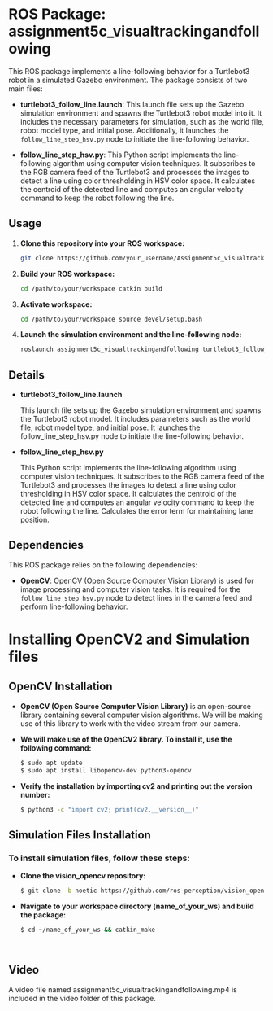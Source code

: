 # ROS Package: assignment5c_visualtrackingandfollowing

This ROS package implements a line-following behavior for a Turtlebot3 robot in a simulated Gazebo environment. The package consists of two main files:

- **turtlebot3_follow_line.launch**: This launch file sets up the Gazebo simulation environment and spawns the Turtlebot3 robot model into it. It includes the necessary parameters for simulation, such as the world file, robot model type, and initial pose. Additionally, it launches the `follow_line_step_hsv.py` node to initiate the line-following behavior.

- **follow_line_step_hsv.py**: This Python script implements the line-following algorithm using computer vision techniques. It subscribes to the RGB camera feed of the Turtlebot3 and processes the images to detect a line using color thresholding in HSV color space. It calculates the centroid of the detected line and computes an angular velocity command to keep the robot following the line.

## Usage

1. **Clone this repository into your ROS workspace:**
   ```bash
   git clone https://github.com/your_username/Assignment5c_visualtrackingandfollowing.git

2. **Build your ROS workspace:**
   ```bash
   cd /path/to/your/workspace catkin build

3. **Activate workspace:**
   ```bash
   cd /path/to/your/workspace source devel/setup.bash

4. **Launch the simulation environment and the line-following node:**
   ```bash
   roslaunch assignment5c_visualtrackingandfollowing turtlebot3_follow_line.launch

## Details

- **turtlebot3_follow_line.launch**

    This launch file sets up the Gazebo simulation environment and spawns the Turtlebot3 robot model.
    It includes parameters such as the world file, robot model type, and initial pose.
    It launches the follow_line_step_hsv.py node to initiate the line-following behavior.

- **follow_line_step_hsv.py**

    This Python script implements the line-following algorithm using computer vision techniques.
    It subscribes to the RGB camera feed of the Turtlebot3 and processes the images to detect a line using color thresholding in HSV color space.
    It calculates the centroid of the detected line and computes an angular velocity command to keep the robot following the line.
    Calculates the error term for maintaining lane position.

## Dependencies

This ROS package relies on the following dependencies:

- **OpenCV**: OpenCV (Open Source Computer Vision Library) is used for image processing and computer vision tasks. It is required for the `follow_line_step_hsv.py` node to detect lines in the camera feed and perform line-following behavior.


# Installing OpenCV2 and Simulation files

## OpenCV Installation

- **OpenCV (Open Source Computer Vision Library)** is an open-source library containing several computer vision algorithms. We will be making use of this library to work with the video stream from our camera.

- **We will make use of the OpenCV2 library. To install it, use the following command:**

   ```bash
   $ sudo apt update
   $ sudo apt install libopencv-dev python3-opencv
   
- **Verify the installation by importing cv2 and printing out the version number:**
  ```bash
  $ python3 -c "import cv2; print(cv2.__version__)"


## Simulation Files Installation

  ### To install simulation files, follow these steps:

- **Clone the vision_opencv repository:**

  ```bash
  $ git clone -b noetic https://github.com/ros-perception/vision_opencv.git

- **Navigate to your workspace directory (name_of_your_ws) and build the package:**

  ```bash
  $ cd ~/name_of_your_ws && catkin_make

    
## Video

A video file named assignment5c_visualtrackingandfollowing.mp4 is included in the video folder of this package. 

